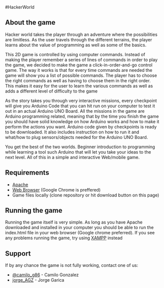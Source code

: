 #HackerWorld

## About the game
Hacker world takes the player through an adventure where the possibilities are limitless.
As the user travels through the different terrains, the player learns about the value of programming as well
as some of the basics. 

This 2D game is controlled by using computer commands. Instead of making the player remember a series of lines of commands in order to play the game, we decided to make the game a click-in-order-and-go control game.
The way it works is that for every time commands are needed the game will show you a list of possible commands. The player has to choose the right commands as well as having to choose them in the right order. This makes it easy for the user to learn the various commands as well as adds a different level of difficulty to the game

As the story takes you through very interactive missions, every checkpoint will give you Arduino Code that you can hit run on your computer to test it out in an actual Arduino UNO Board. All the missions in the game are Arduino programming related, meaning that by the time you finish the game you should have solid knowledge on how Arduino works and how to make it perform the actions you want. Arduino code given by checkpoints is ready to be downloaded. It also includes instruction on how to run it and what/how to plug sensors/objects needed for the Arduino UNO Board.

You get the best of the two worlds. Beginner introduction to programming while learning a tool such Arduino that will let you take your ideas to the next level. All of this in a simple and interactive Web/mobile game.

## Requirements
- [Apache](http://httpd.apache.org/download.cgi)
- [Web Browser](http://www.google.com/chrome/) (Google Chrome is preffered)
- Game files locally (clone repository or hit download button on this page)

## Running the game
Running the game itself is very simple. As long as you have Apache downloaded and installed in your computer you should be able to run the index.html file in your web browser (Google chrome preferred). If you see any problems running the game, try using [XAMPP](https://www.apachefriends.org/download.html) instead

## Support
If by any chance the game is not fully working, contact one of us:
- [@camilo_g86](https://twitter.com/camilo_g86) - Camilo Gonzalez
- [jorge_AGZ](https://twitter.com/Jorge_AGZ) - Jorge Garica
